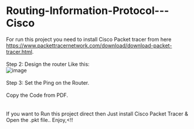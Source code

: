 # Routing-Information-Protocol---Cisco
For run this project you need to install Cisco Packet tracer from here https://www.packettracernetwork.com/download/download-packet-tracer.html.
<br><br> Step 2: Design the router Like this: <br>
![image](https://user-images.githubusercontent.com/79081739/165819812-03fc5567-7e88-4845-a357-ba64b132d4bf.png)
<br><br> Step 3: Set the Ping on the Router.
<br><br> Copy the Code from PDF.
<br><br><br> If you want to Run this project direct then Just install Cisco Packet Tracer & Open the .pkt file.. Enjoy,<!!
